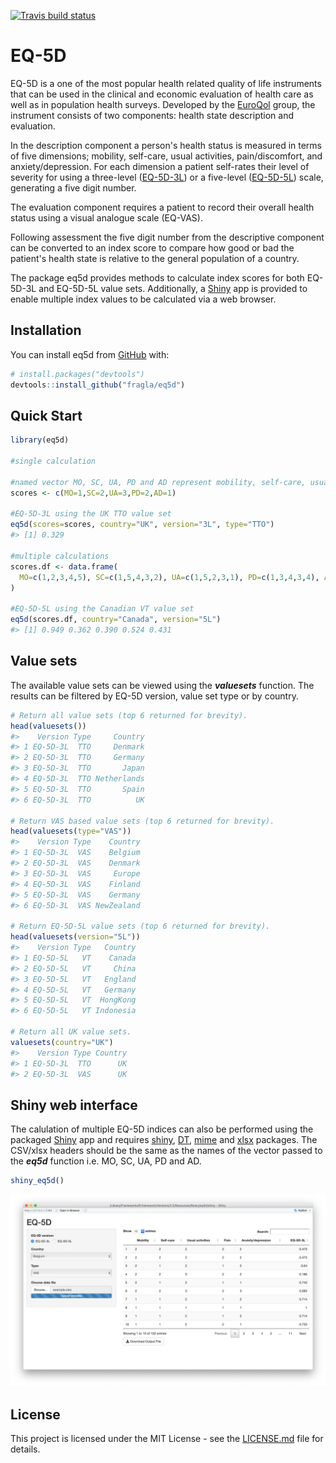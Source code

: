 
<!-- README.md is generated from README.Rmd. Please edit that file -->
<!-- badges: start -->
[![Travis build status](https://travis-ci.org/fragla/eq5d.svg?branch=master)](https://travis-ci.org/fragla/eq5d) <!-- badges: end -->

EQ-5D
=====

EQ-5D is a one of the most popular health related quality of life instruments that can be used in the clinical and economic evaluation of health care as well as in population health surveys. Developed by the [EuroQol](https://www.euroqol.org) group, the instrument consists of two components: health state description and evaluation.

In the description component a person's health status is measured in terms of five dimensions; mobility, self-care, usual activities, pain/discomfort, and anxiety/depression. For each dimension a patient self-rates their level of severity for using a three-level ([EQ-5D-3L](https://euroqol.org/eq-5d-instruments/eq-5d-3l-about/)) or a five-level ([EQ-5D-5L](https://euroqol.org/eq-5d-instruments/eq-5d-5l-about/)) scale, generating a five digit number.

The evaluation component requires a patient to record their overall health status using a visual analogue scale (EQ-VAS).

Following assessment the five digit number from the descriptive component can be converted to an index score to compare how good or bad the patient's health state is relative to the general population of a country.

The package eq5d provides methods to calculate index scores for both EQ-5D-3L and EQ-5D-5L value sets. Additionally, a [Shiny](https://shiny.rstudio.com) app is provided to enable multiple index values to be calculated via a web browser.

Installation
------------

You can install eq5d from [GitHub](https://github.com/) with:

``` r
# install.packages("devtools")
devtools::install_github("fragla/eq5d")
```

Quick Start
-----------

``` r
library(eq5d)

#single calculation

#named vector MO, SC, UA, PD and AD represent mobility, self-care, usual activites, pain/discomfort and anxiety/depression, respectfully.
scores <- c(MO=1,SC=2,UA=3,PD=2,AD=1)

#EQ-5D-3L using the UK TTO value set
eq5d(scores=scores, country="UK", version="3L", type="TTO")
#> [1] 0.329

#multiple calculations
scores.df <- data.frame(
  MO=c(1,2,3,4,5), SC=c(1,5,4,3,2), UA=c(1,5,2,3,1), PD=c(1,3,4,3,4), AD=c(1,2,1,2,1)
)

#EQ-5D-5L using the Canadian VT value set
eq5d(scores.df, country="Canada", version="5L")
#> [1] 0.949 0.362 0.390 0.524 0.431
```

Value sets
----------

The available value sets can be viewed using the ***valuesets*** function. The results can be filtered by EQ-5D version, value set type or by country.

``` r
# Return all value sets (top 6 returned for brevity).
head(valuesets())
#>    Version Type     Country
#> 1 EQ-5D-3L  TTO     Denmark
#> 2 EQ-5D-3L  TTO     Germany
#> 3 EQ-5D-3L  TTO       Japan
#> 4 EQ-5D-3L  TTO Netherlands
#> 5 EQ-5D-3L  TTO       Spain
#> 6 EQ-5D-3L  TTO          UK

# Return VAS based value sets (top 6 returned for brevity).
head(valuesets(type="VAS"))
#>    Version Type    Country
#> 1 EQ-5D-3L  VAS    Belgium
#> 2 EQ-5D-3L  VAS    Denmark
#> 3 EQ-5D-3L  VAS     Europe
#> 4 EQ-5D-3L  VAS    Finland
#> 5 EQ-5D-3L  VAS    Germany
#> 6 EQ-5D-3L  VAS NewZealand

# Return EQ-5D-5L value sets (top 6 returned for brevity).
head(valuesets(version="5L"))
#>    Version Type   Country
#> 1 EQ-5D-5L   VT    Canada
#> 2 EQ-5D-5L   VT     China
#> 3 EQ-5D-5L   VT   England
#> 4 EQ-5D-5L   VT   Germany
#> 5 EQ-5D-5L   VT  HongKong
#> 6 EQ-5D-5L   VT Indonesia

# Return all UK value sets.
valuesets(country="UK")
#>    Version Type Country
#> 1 EQ-5D-3L  TTO      UK
#> 2 EQ-5D-3L  VAS      UK
```

Shiny web interface
-------------------

The calulation of multiple EQ-5D indices can also be performed using the packaged [Shiny](https://shiny.rstudio.com) app and requires [shiny](https://cran.r-project.org/web/packages/shiny/index.html), [DT](https://cran.r-project.org/web/packages/DT/index.html), [mime](https://cran.r-project.org/web/packages/mime/index.html) and [xlsx](https://cran.r-project.org/web/packages/xlsx/index.html) packages. The CSV/xlsx headers should be the same as the names of the vector passed to the ***eq5d*** function i.e. MO, SC, UA, PD and AD.

``` r
shiny_eq5d()
```

![Shiny EQ-5D app screenshot](man/figures/shiny_app_screenshot.png)

License
-------

This project is licensed under the MIT License - see the [LICENSE.md](https://github.com/fragla/eq5d/blob/master/LICENSE.md) file for details.
